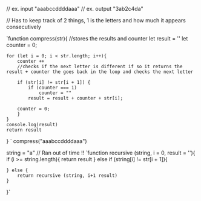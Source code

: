// ex. input "aaabccddddaaa"
// ex. output "3ab2c4da"

// Has to keep track of 2 things, 1 is the letters and how much it appears consecutively


`function compress(str){
  //stores the results and counter
    let result = ''
    let counter = 0;
    
    for (let i = 0; i < str.length; i++){
        counter ++
        //checks if the next letter is different if so it returns the result + counter the goes back in the loop and checks the next letter
        
        if (str[i] != str[i + 1]) {
            if (counter === 1)
                counter = ""
            result = result + counter + str[i];
            
        counter = 0; 
        }
    }
    console.log(result)
    return result
}
`
compress("aaabccddddaaa")

string = "a"
// Ran out of time !!
`function recursive (string, i = 0, result = ''){
    if (i >= string.length){
        return result
    } else if (string[i] != str[i + 1]){
        
    } else {
        return recursive (string, i+1 result)
    }
        
}`
